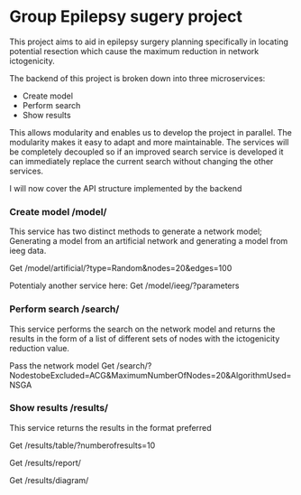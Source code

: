 # Group Epilepsy sugery project

This project aims to aid in epilepsy surgery planning specifically in locating potential resection which cause the maximum reduction in network ictogenicity.

The backend of this project is broken down into three microservices:
* Create model
* Perform search
* Show results

This allows modularity and enables us to develop the project in parallel. The modularity makes it easy to adapt and more maintainable. The services will be completely decoupled so if an improved search service is developed it can immediately replace the current search without changing the other services.

I will now cover the API structure implemented by the backend
### Create model /model/
This service has two distinct methods to generate a network model; Generating a model from an artificial network and generating a model from ieeg data. 

Get /model/artificial/?type=Random&nodes=20&edges=100

Potentialy another service here: 
Get /model/ieeg/?parameters

### Perform search /search/
This service performs the search on the network model and returns the results in the form 
of a list of different sets of nodes with the ictogenicity reduction value.

Pass the network model
Get /search/?NodestobeExcluded=ACG&MaximumNumberOfNodes=20&AlgorithmUsed=NSGA

### Show results /results/
This service returns the results in the format preferred

Get /results/table/?numberofresults=10

Get /results/report/

Get /results/diagram/
